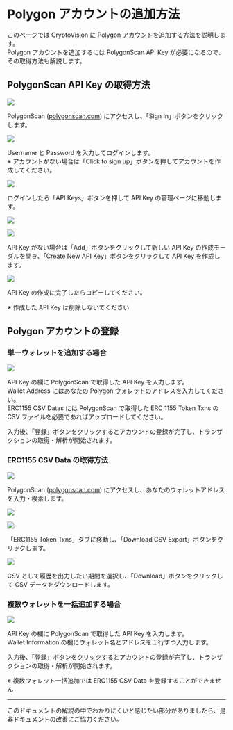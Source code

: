 # Polygon アカウントの追加方法

このページでは CryptoVision に Polygon アカウントを追加する方法を説明します。  
Polygon アカウントを追加するには PolygonScan API Key が必要になるので、その取得方法も解説します。

## PolygonScan API Key の取得方法

![](../../assets/img/polygonscan-apikey-1.jpg)

PolygonScan ([polygonscan.com](https://polygonscan.com)) にアクセスし、「Sign In」ボタンをクリックします。

![](../../assets/img/polygonscan-apikey-2.jpg)

Username と Password を入力してログインします。  
※ アカウントがない場合は「Click to sign up」ボタンを押してアカウントを作成してください。

![](../../assets/img/polygonscan-apikey-3.jpg)

ログインしたら「API Keys」ボタンを押して API Key の管理ページに移動します。

![](../../assets/img/polygonscan-apikey-4.jpg)

![](../../assets/img/polygonscan-apikey-5.jpg)

API Key がない場合は「Add」ボタンをクリックして新しい API Key の作成モーダルを開き、「Create New API Key」ボタンをクリックして API Key を作成します。

![](../../assets/img/polygonscan-apikey-6.jpg)

API Key の作成に完了したらコピーしてください。

※ 作成した API Key は削除しないでください

## Polygon アカウントの登録

### 単一ウォレットを追加する場合

![](../../assets/img/account-chain-polygon-ja-1.jpg)

API Key の欄に PolygonScan で取得した API Key を入力します。  
Wallet Address にはあなたの Polygon ウォレットのアドレスを入力してください。  
ERC1155 CSV Datas には PolygonScan で取得した ERC 1155 Token Txns の CSV ファイルを必要であればアップロードしてください。

入力後、「登録」ボタンをクリックするとアカウントの登録が完了し、トランザクションの取得・解析が開始されます。

### ERC1155 CSV Data の取得方法

![](../../assets/img/account-chain-polygon-3.jpg)

PolygonScan ([polygonscan.com](https://polygonscan.com)) にアクセスし、あなたのウォレットアドレスを入力・検索します。

![](../../assets/img/account-chain-polygon-4.jpg)

![](../../assets/img/account-chain-polygon-5.jpg)

「ERC1155 Token Txns」タブに移動し、「Download CSV Export」ボタンをクリックします。

![](../../assets/img/account-chain-polygon-6.jpg)

CSV として履歴を出力したい期間を選択し、「Download」ボタンをクリックして CSV データをダウンロードします。

### 複数ウォレットを一括追加する場合

![](../../assets/img/account-chain-polygon-ja-2.jpg)

API Key の欄に PolygonScan で取得した API Key を入力します。  
Wallet Information の欄にウォレット名とアドレスを１行ずつ入力します。

入力後、「登録」ボタンをクリックするとアカウントの登録が完了し、トランザクションの取得・解析が開始されます。

※ 複数ウォレット一括追加では ERC1155 CSV Data を登録することができません

---

このドキュメントの解説の中でわかりにくいと感じたい部分がありましたら、是非ドキュメントの改善にご協力ください。
